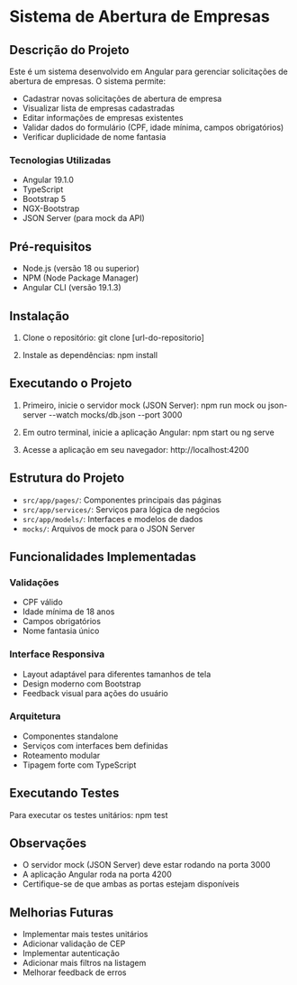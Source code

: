 # Sistema de Abertura de Empresas

## Descrição do Projeto

Este é um sistema desenvolvido em Angular para gerenciar solicitações de abertura de empresas. O sistema permite:

- Cadastrar novas solicitações de abertura de empresa
- Visualizar lista de empresas cadastradas
- Editar informações de empresas existentes
- Validar dados do formulário (CPF, idade mínima, campos obrigatórios)
- Verificar duplicidade de nome fantasia

### Tecnologias Utilizadas

- Angular 19.1.0
- TypeScript
- Bootstrap 5
- NGX-Bootstrap
- JSON Server (para mock da API)

## Pré-requisitos

- Node.js (versão 18 ou superior)
- NPM (Node Package Manager)
- Angular CLI (versão 19.1.3)

## Instalação

1. Clone o repositório:
git clone [url-do-repositorio]

2. Instale as dependências:
npm install


## Executando o Projeto

1. Primeiro, inicie o servidor mock (JSON Server):
npm run mock
 ou
json-server --watch mocks/db.json --port 3000


2. Em outro terminal, inicie a aplicação Angular:
npm start
ou
ng serve


3. Acesse a aplicação em seu navegador:
http://localhost:4200


## Estrutura do Projeto

- `src/app/pages/`: Componentes principais das páginas
- `src/app/services/`: Serviços para lógica de negócios
- `src/app/models/`: Interfaces e modelos de dados
- `mocks/`: Arquivos de mock para o JSON Server

## Funcionalidades Implementadas

### Validações
- CPF válido
- Idade mínima de 18 anos
- Campos obrigatórios
- Nome fantasia único

### Interface Responsiva
- Layout adaptável para diferentes tamanhos de tela
- Design moderno com Bootstrap
- Feedback visual para ações do usuário

### Arquitetura
- Componentes standalone
- Serviços com interfaces bem definidas
- Roteamento modular
- Tipagem forte com TypeScript

## Executando Testes

Para executar os testes unitários:
npm test


## Observações

- O servidor mock (JSON Server) deve estar rodando na porta 3000
- A aplicação Angular roda na porta 4200
- Certifique-se de que ambas as portas estejam disponíveis

## Melhorias Futuras

- Implementar mais testes unitários
- Adicionar validação de CEP
- Implementar autenticação
- Adicionar mais filtros na listagem
- Melhorar feedback de erros
